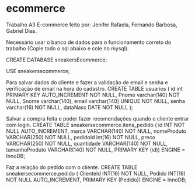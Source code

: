 # ecommerce
Trabalho A3 E-commerce feito por: Jenifer Rafaela, Fernando Barbosa, Gabriel Dias.

Necessário usar o banco de dados para o funcionamento correto do trabalho (Copie todo o sql abaixo e cole no mysql).

CREATE DATABASE sneakersEcommerce;

USE sneakersecommerce;

Para salvar dados do cliente e fazer a validação de email e senha e verificação de email na hora do cadastro.
CREATE TABLE usuarios (
    id int PRIMARY KEY AUTO_INCREMENT NOT NULL,
    Pnome varchar(140) NOT NULL,
    Snome varchar(140),
    email varchar(140) UNIQUE NOT NULL,
    senha varchar(16) NOT NULL,
    dataNasc DATE NOT NULL
);

Salvar a compra feita e poder fazer recomendações quando o cliente entrar com login.
CREATE TABLE sneakersecommerce.itens_pedido (
id INT NOT NULL AUTO_INCREMENT,
marca VARCHAR(140) NOT NULL,
nomeProduto VARCHAR(250) NOT NULL,
pedidoId int(16) NOT NULL,
preco VARCHAR(250) NOT NULL,
quantidade VARCHAR(140) NOT NULL,
tamanhoProduto VARCHAR(140) NOT NULL,
PRIMARY KEY (id)) ENGINE = InnoDB;

Faz a relação do pedido com o cliente.
CREATE TABLE sneakersecommerce.pedido (
ClienteId INT(16) NOT NULL,
Pedido INT(16) NOT NULL AUTO_INCREMENT,
PRIMARY KEY (Pedido)) ENGINE = InnoDB;
